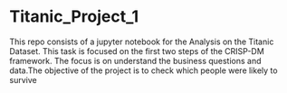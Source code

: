 # Titanic_Project_1
This repo consists of a jupyter notebook for the Analysis on the Titanic Dataset. This task is focused on the first two steps of the CRISP-DM framework. The focus is on understand the business questions and data.The objective of the project is to check which people were likely to survive
